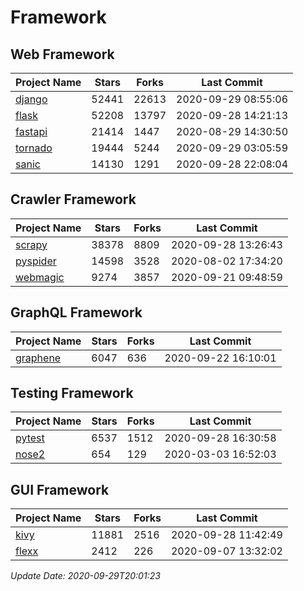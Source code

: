 # Framework

## Web Framework

| Project Name | Stars | Forks | Last Commit |
| ------------ | ----- | ----- | ----------- |
| [django](https://github.com/django/django) | 52441 | 22613 | 2020-09-29 08:55:06 |
| [flask](https://github.com/pallets/flask) | 52208 | 13797 | 2020-09-28 14:21:13 |
| [fastapi](https://github.com/tiangolo/fastapi) | 21414 | 1447 | 2020-08-29 14:30:50 |
| [tornado](https://github.com/tornadoweb/tornado) | 19444 | 5244 | 2020-09-29 03:05:59 |
| [sanic](https://github.com/huge-success/sanic) | 14130 | 1291 | 2020-09-28 22:08:04 |

## Crawler Framework

| Project Name | Stars | Forks | Last Commit |
| ------------ | ----- | ----- | ----------- |
| [scrapy](https://github.com/scrapy/scrapy) | 38378 | 8809 | 2020-09-28 13:26:43 |
| [pyspider](https://github.com/binux/pyspider) | 14598 | 3528 | 2020-08-02 17:34:20 |
| [webmagic](https://github.com/code4craft/webmagic) | 9274 | 3857 | 2020-09-21 09:48:59 |

## GraphQL Framework

| Project Name | Stars | Forks | Last Commit |
| ------------ | ----- | ----- | ----------- |
| [graphene](https://github.com/graphql-python/graphene) | 6047 | 636 | 2020-09-22 16:10:01 |

## Testing Framework

| Project Name | Stars | Forks | Last Commit |
| ------------ | ----- | ----- | ----------- |
| [pytest](https://github.com/pytest-dev/pytest) | 6537 | 1512 | 2020-09-28 16:30:58 |
| [nose2](https://github.com/nose-devs/nose2) | 654 | 129 | 2020-03-03 16:52:03 |

## GUI Framework

| Project Name | Stars | Forks | Last Commit |
| ------------ | ----- | ----- | ----------- |
| [kivy](https://github.com/kivy/kivy) | 11881 | 2516 | 2020-09-28 11:42:49 |
| [flexx](https://github.com/flexxui/flexx) | 2412 | 226 | 2020-09-07 13:32:02 |

*Update Date: 2020-09-29T20:01:23*
